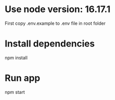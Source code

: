 # Use node version: 16.17.1
First copy .env.example to .env file in root folder

# Install dependencies
npm install

# Run app
npm start
